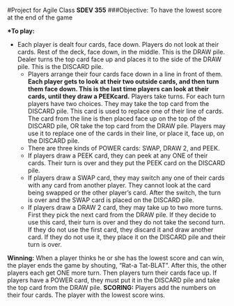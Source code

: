 #Project for Agile Class __SDEV 355__
###Objective:
To have the lowest score at the end of the game 

__*To play:__

* Each player is dealt four cards, face down. Players do not look at their cards. 
Rest of the deck, face down, in the middle. This is the DRAW pile. 
 Dealer turns the top card face up and places it to the side of the DRAW pile. This is the DISCARD pile. 
  * Players arrange their four cards face down in a line in front of them. 
              __Each player gets to look at their two outside cards, and then turn them face down. This is the last time players can look at their cards, until they draw a PEEKcard.__
              Players take turns. For each turn players have two choices. They may take the top card from the DISCARD pile. This card is used to replace one of their line of cards. The card from the line is then placed face up on the top of the DISCARD pile, OR take the top card from the DRAW pile. Players may use it to replace one of the cards in their line, or place it, face up, on the DISCARD pile.</li>
  * There are three kinds of POWER cards: SWAP, DRAW 2, and PEEK. </li>
  * If players draw a PEEK card, they can peek at any ONE of their cards. Their turn is over and they put the PEEK card on the DISCARD pile. <br/>
  * If players draw a SWAP card, they may switch any one of their cards with any card from another player. They cannot look at the card being swapped or the other player’s card. After the switch, the turn is over and the SWAP card is placed on the DISCARD pile. </li>
  * If players draw a DRAW 2 card, they may take up to two more turns. First they pick the next card from the DRAW pile. If they decide to use this card, their turn is over and they do not take the second turn. If they do not use the first card, they discard it and draw another card. If they do not use it, they place it on the DISCARD pile and their turn is over.
  
  
__Winning:__ When a player thinks he or she has the lowest score and can win, the player ends the game by shouting, “Rat-a Tat-BLAT”. After this, the other players each get ONE more turn. Then players turn their cards face up. If players have a POWER card, they must put it in the DISCARD pile and take the top card from the DRAW pile. </li>
__SCORING:__ Players add the numbers on their four cards. The player with the lowest score wins. 


